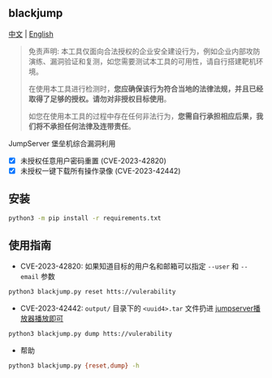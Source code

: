 ## blackjump

[中文](https://github.com/tarimoe/blackjump/README.md) | [English](https://github.com/tarimoe/blackjump/README_EN.md)

> 免责声明: 本工具仅面向合法授权的企业安全建设行为，例如企业内部攻防演练、漏洞验证和复测，如您需要测试本工具的可用性，请自行搭建靶机环境。
> 
> 在使用本工具进行检测时，<b>您应确保该行为符合当地的法律法规，并且已经取得了足够的授权。请勿对非授权目标使用</b>。
> 
> 如您在使用本工具的过程中存在任何非法行为，<b>您需自行承担相应后果，我们将不承担任何法律及连带责任</b>。


JumpServer 堡垒机综合漏洞利用
- [x] 未授权任意用户密码重置 (CVE-2023-42820)
- [x] 未授权一键下载所有操作录像 (CVE-2023-42442)

## 安装
```bash
python3 -m pip install -r requirements.txt
```

## 使用指南
+ CVE-2023-42820: 如果知道目标的用户名和邮箱可以指定 `--user` 和 `--email` 参数
```bash
python3 blackjump.py reset htts://vulerability
```

+ CVE-2023-42442: `output/` 目录下的 `<uuid4>.tar` 文件扔进 <u>[jumpserver播放器播放即可](https://github.com/jumpserver/VideoPlayer/releases)</u> 
```bash
python3 blackjump.py dump htts://vulerability
```

+ 帮助
```bash
python3 blackjump.py {reset,dump} -h
```
